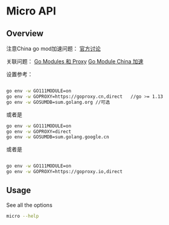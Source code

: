 # Micro  API

## Overview

注意China go mod加速问题：
[官方讨论](https://github.com/golang/go/issues/31755)

关联问题：
[Go Modules 和 Proxy](https://github.com/guanhui07/blog/issues/642)
[Go Module China 加速](https://github.com/developer-learning/night-reading-go/issues/468)

设置参考：

```bash

go env -w GO111MODULE=on
go env -w GOPROXY=https://goproxy.cn,direct   //go >= 1.13
go env -w GOSUMDB=sum.golang.org //可选
```

或者是

```bash
go env -w GO111MODULE=on
go env -w GOPROXY=direct
go env -w GOSUMDB=sum.golang.google.cn
```

或者是

```bash

go env -w GO111MODULE=on
go env -w GOPROXY=https://goproxy.io,direct
```

## Usage

See all the options

```bash
micro --help
```
